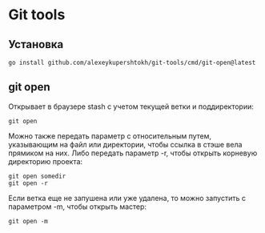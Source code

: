 # Git tools

## Установка

```shell
go install github.com/alexeykupershtokh/git-tools/cmd/git-open@latest
```

## git open

Открывает в браузере stash с учетом текущей ветки и поддиректории:
```shell
git open
```

Можно также передать параметр с относительным путем, указывающим на файл или директории, чтобы ссылка в стэше вела прямиком на них.
Либо передать параметр -r, чтобы открыть корневую директорию проекта:
```shell
git open somedir
git open -r
```

Если ветка еще не запушена или уже удалена, то можно запустить с параметром -m, чтобы открыть мастер:
```shell
git open -m
```
